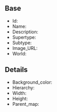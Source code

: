 ## Base
- <span class="text-field" data-tooltip="Text">Id</span>: 
- <span class="text-field" data-tooltip="Text">Name</span>: 
- <span class="text-field" data-tooltip="Text">Description</span>: 
- <span class="text-field" data-tooltip="Text">Supertype</span>: 
- <span class="text-field" data-tooltip="Text">Subtype</span>: 
- <span class="text-field" data-tooltip="Text">Image_URL</span>: 
- <span class="text-field" data-tooltip="Text">World</span>: 

## Details
- <span class="text-field" data-tooltip="Text">Background_color</span>: 
- <span class="number-field" data-tooltip="Number">Hierarchy</span>: 
- <span class="number-field" data-tooltip="Number">Width</span>: 
- <span class="number-field" data-tooltip="Number">Height</span>: 
- <span class="link-field" data-tooltip="Single Map">Parent_map</span>: 

